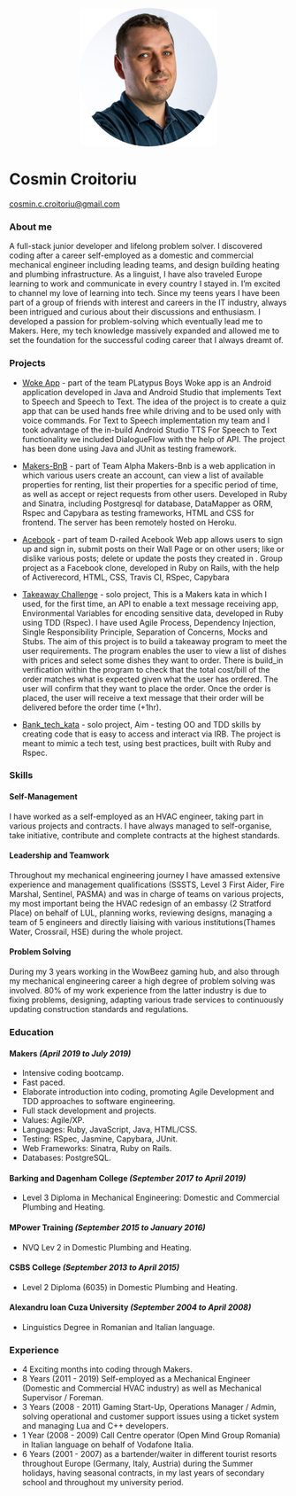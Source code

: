 <p align="center"><img src="./images/photo.png" alt="portrait" width="250"/></p>
     
# Cosmin Croitoriu


 [cosmin.c.croitoriu@gmail.com](mailto:cosmin.c.croitoriu@gmail.com) 
### About me
 A full-stack junior developer and lifelong problem solver. I discovered coding after a career self-employed as a domestic and commercial mechanical engineer including leading teams, and design building heating and plumbing infrastructure. As a linguist, I have also traveled Europe learning to work and communicate in every country I stayed in. I’m excited to channel my love of learning into tech. Since my teens years I have been part of a group of friends with interest and careers in the IT industry, always been intrigued and curious about their discussions and enthusiasm. I developed a passion for problem-solving which eventually lead me to Makers. Here, my tech knowledge massively expanded and allowed me to set the foundation for the successful coding career that I always dreamt of.
  
### Projects
*  [Woke App](https://github.com/mondongos/woke-platypus) - part of the team PLatypus Boys Woke app is an Android application developed in Java and Android Studio that implements Text to Speech and Speech to Text. The idea of the project is to create a quiz app that can be used hands free while driving and to be used only with voice commands. For Text to Speech implementation my team and I took advantage of the in-build Android Studio TTS For Speech to Text functionality we included DialogueFlow with the help of API. The project has been done using Java and JUnit as testing framework.

*  [Makers-BnB](https://github.com/Cosmin-Croitoriu/Makers-Bnb) - part of Team Alpha Makers-Bnb is a web application in which various users create an account, can view a list of available properties for renting, list their properties for a specific period of time, as well as accept or reject requests from other users. Developed in Ruby and Sinatra, including Postgresql for database, DataMapper as ORM, Rspec and Capybara as testing frameworks, HTML and CSS for frontend. The server has been remotely hosted on Heroku.

*  [Acebook](https://github.com/marbuthnott/acebook-d-railed) - part of team D-railed Acebook Web app allows users to sign up and sign in, submit posts on their Wall Page or on other users; like or dislike various posts; delete or update the posts they created in . Group project as a Facebook clone, developed in Ruby on Rails, with the help of Activerecord, HTML, CSS, Travis CI, RSpec, Capybara

*  [Takeaway Challenge](https://github.com/Cosmin-Croitoriu/takeaway-challenge) - solo project, This is a Makers kata in which I used, for the first time, an API to enable a text message receiving app, Environmental Variables for encoding sensitive data, developed in Ruby using TDD (Rspec). I have used Agile Process, Dependency Injection, Single Responsibility Principle, Separation of Concerns, Mocks and Stubs. The aim of this project is to build a takeaway program to meet the user requirements. The program enables the user to view a list of dishes with prices and select some dishes they want to order. There is build_in verification within the program to check that the total cost/bill of the order matches what is expected given what the user has ordered. The user will confirm that they want to place the order. Once the order is placed, the user will receive a text message that their order will be delivered before the order time (+1hr).

*  [Bank_tech_kata](https://github.com/Cosmin-Croitoriu/bank_tech_kata) - solo project, Aim - testing OO and TDD skills by creating code that is easy to access and interact via IRB. The project is meant to mimic a tech test, using best practices, built with Ruby and Rspec.

### Skills

#### Self-Management
 I have worked as a self-employed as an HVAC engineer, taking part in various projects and contracts. I have always managed to self-organise, take initiative, contribute and complete contracts at the highest standards.
#### Leadership and Teamwork
 Throughout my mechanical engineering journey I have amassed extensive experience and management qualifications (SSSTS, Level 3 First Aider, Fire Marshal, Sentinel, PASMA) and was in charge of teams on various projects, my most important being the HVAC redesign of an embassy (2 Stratford Place) on behalf of LUL, planning works, reviewing designs, managing a team of 5 engineers and directly liaising with various institutions(Thames Water, Crossrail, HSE) during the whole project. 
#### Problem Solving
 During my 3 years working in the WowBeez gaming hub, and also through my mechanical engineering career a high degree of problem solving was involved. 80% of my work experience from the latter industry is due to fixing problems, designing, adapting various trade services to continuously updating construction standards and regulations.
### Education
 #### Makers *(April 2019 to July 2019)*
* Intensive coding bootcamp.
* Fast paced.
* Elaborate introduction into coding, promoting Agile Development and TDD approaches to software engineering.
* Full stack development and projects.
* Values: Agile/XP.
* Languages: Ruby, JavaScript, Java, HTML/CSS.
* Testing: RSpec, Jasmine, Capybara, JUnit.
* Web Frameworks: Sinatra, Ruby on Rails.
* Databases: PostgreSQL.
 #### Barking and Dagenham College *(September 2017 to April 2019)* 
* Level 3 Diploma in Mechanical Engineering: Domestic and Commercial Plumbing and Heating.
 #### MPower Training *(September 2015 to January 2016)*
* NVQ Lev 2 in Domestic Plumbing and Heating.
 #### CSBS College *(September 2013 to April 2015)*
* Level 2 Diploma (6035) in Domestic Plumbing and Heating.
 #### Alexandru Ioan Cuza University *(September 2004 to April 2008)*  
* Linguistics Degree in Romanian and Italian language.


### Experience
* 4 Exciting months into coding through Makers.
* 8 Years (2011 - 2019) Self-employed as a Mechanical Engineer (Domestic and Commercial HVAC industry) as well as Mechanical Supervisor / Foreman.
* 3 Years (2008 - 2011) Gaming Start-Up, Operations Manager / Admin, solving operational and customer support issues using a ticket system and managing Lua and C++ developers.
* 1 Year (2008 - 2009) Call Centre operator (Open Mind Group Romania) in Italian language on behalf of Vodafone Italia.
* 6 Years (2001 - 2007) as a bartender/waiter in different tourist resorts throughout Europe (Germany, Italy, Austria) during the Summer holidays, having seasonal contracts, in my last years of secondary school and throughout my university period.


